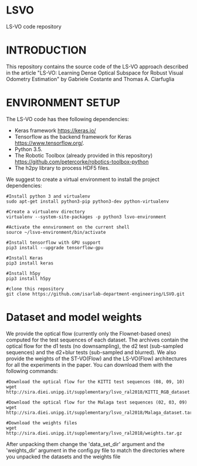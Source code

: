 # LSVO
LS-VO code repository

# INTRODUCTION

This repository contains the source code of the LS-VO approach described in the article "LS-VO: Learning Dense Optical Subspace for Robust Visual Odometry Estimation" by Gabriele Costante and Thomas A. Ciarfuglia

# ENVIRONMENT SETUP

The LS-VO code has thee following dependencies: 
* Keras framework https://keras.io/ 
* Tensorflow as the backend framework for Keras https://www.tensorflow.org/. 
* Python 3.5. 
* The Robotic Toolbox (already provided in this repository) https://github.com/petercorke/robotics-toolbox-python
* The h2py library to process HDF5 files.

We suggest to create a virtual environment to install the project dependencies:
    
    #Install python 3 and virtualenv
    sudo apt-get install python3-pip python3-dev python-virtualenv
    
    #Create a virtualenv directory
    virtualenv --system-site-packages -p python3 lsvo-environment
    
    #Activate the ennvironment on the current shell
    source ~/lsvo-environment/bin/activate
    
    #Install tensorflow with GPU support
    pip3 install --upgrade tensorflow-gpu
    
    #Install Keras
    pip3 install keras
    
    #Install h5py
    pip3 install h5py
    
    #clone this repository 
    git clone https://github.com/isarlab-department-engineering/LSVO.git
   
# Dataset and model weights

We provide the optical flow (currently only the Flownet-based ones) computed for the test sequences of each dataset. The archives contain the optical flow for the d1 tests (no downsampling), the d2 test (sub-sampled sequences) and the d2+blur tests (sub-sampled and blurred).
We also provide the weights of the ST-VO(Flow) and the LS-VO(Flow) architectures for all the experiments in the paper.
You can download them with the following commands:

    #Download the optical flow for the KITTI test sequences (08, 09, 10)
    wget http://sira.diei.unipg.it/supplementary/lsvo_ral2018/KITTI_RGB_dataset.tar.gz
    
    #Download the optical flow for the Malaga test sequences (02, 03, 09)
    wget http://sira.diei.unipg.it/supplementary/lsvo_ral2018/Malaga_dataset.tar.gz
    
    #Download the weights files
    wget http://sira.diei.unipg.it/supplementary/lsvo_ral2018/weights.tar.gz
    
After unpacking them change the 'data_set_dir' argument and the 'weights_dir' argument in the config.py file to match the directories where you unpacked the datasets and the weights file 
